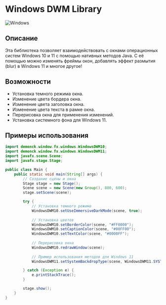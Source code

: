 # Windows DWM Library

![Windows]([https://img.shields.io/badge/Windows-10%20%26%2011-blue](https://github.com/DEMoN881/WinFX/blob/main/image.png?raw=true))

## Описание

Эта библиотека позволяет взаимодействовать с окнами операционных систем Windows 10 и 11 с помощью нативных методов Java. С её помощью можно изменять фреймы окон, добавлять эффект размытия (blur) в Windows 11 и многое другое!

## Возможности

- Установка темного режима окна.
- Изменение цвета бордера окна.
- Изменение цвета заголовка окна.
- Изменение цвета текста в рамке окна.
- Перерисовка окна для применения изменений.
- Установка системного фона для Windows 11.

## Примеры использования

```java
import demonck.window.fx.windows.WindowsDWM10;
import demonck.window.fx.windows.WindowsDWM11;
import javafx.scene.Scene;
import javafx.stage.Stage;

public class Main {
    public static void main(String[] args) {
        // Создание сцены и окна
        Stage stage = new Stage();
        Scene scene = new Scene(new Group(), 800, 600);
        stage.setScene(scene);

        try {
            // Установка темного режима
            WindowsDWM10.setUseImmersiveDarkMode(scene, true);
            
            // Установка цветов
            WindowsDWM10.setBorderColor(scene, "#FF0000");
            WindowsDWM10.setCaptionColor(scene, "#00FF00");
            WindowsDWM10.setTextColor(scene, "#0000FF");
            
            // Перерисовка окна
            WindowsDWM10.redrawWindow(scene);
            
            // Пример использования методов для Windows 11
            WindowsDWM11.setSystemBackdropType(scene, WindowsDWM11.SYSTEMBACKDROP_TYPE_ACRYLIC);

        } catch (Exception e) {
            e.printStackTrace();
        }

        stage.show();
    }
}

